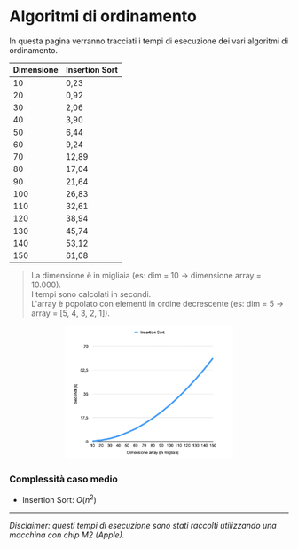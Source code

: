 # Algoritmi di ordinamento 
In questa pagina verranno tracciati i tempi di esecuzione dei vari algoritmi di ordinamento.  

| Dimensione    | Insertion Sort    |
| ------------- | -------------     |
| 10            | 0,23              |
| 20            | 0,92              |
| 30            | 2,06              |
| 40            | 3,90              |
| 50            | 6,44              |
| 60            | 9,24              |
| 70            | 12,89             |
| 80            | 17,04             |
| 90            | 21,64             |
| 100           | 26,83             |
| 110           | 32,61             |
| 120           | 38,94             |
| 130           | 45,74             |
| 140           | 53,12             |
| 150           | 61,08             |

>La dimensione è in migliaia (es: dim = 10 -> dimensione array = 10.000).  
>I tempi sono calcolati in secondi.  
>L'array è popolato con elementi in ordine decrescente (es: dim = 5 -> array = [5, 4, 3, 2, 1]).

<p align="center">
    <img src="images/time_insertion_sort.png" width="60%">
</p>

### Complessità caso medio
- Insertion Sort: $O(n^2)$

---
_Disclaimer: questi tempi di esecuzione sono stati raccolti utilizzando una macchina con chip M2 (Apple)._